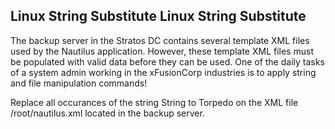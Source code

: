 ## Linux String Substitute	Linux String Substitute

The backup server in the Stratos DC contains several template XML files used by the Nautilus application. However, these template XML files must be populated with valid data before they can be used. One of the daily tasks of a system admin working in the xFusionCorp industries is to apply string and file manipulation commands!



Replace all occurances of the string String to Torpedo on the XML file /root/nautilus.xml located in the backup server.